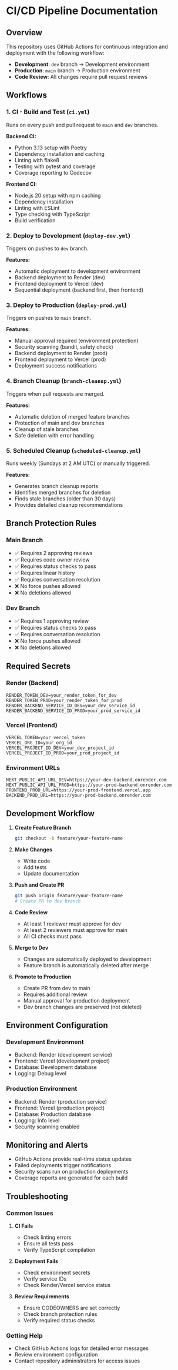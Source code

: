 # CI/CD Pipeline Documentation

## Overview
This repository uses GitHub Actions for continuous integration and deployment with the following workflow:

- **Development**: `dev` branch → Development environment
- **Production**: `main` branch → Production environment
- **Code Review**: All changes require pull request reviews

## Workflows

### 1. CI - Build and Test (`ci.yml`)
Runs on every push and pull request to `main` and `dev` branches.

**Backend CI:**
- Python 3.13 setup with Poetry
- Dependency installation and caching
- Linting with flake8
- Testing with pytest and coverage
- Coverage reporting to Codecov

**Frontend CI:**
- Node.js 20 setup with npm caching
- Dependency installation
- Linting with ESLint
- Type checking with TypeScript
- Build verification

### 2. Deploy to Development (`deploy-dev.yml`)
Triggers on pushes to `dev` branch.

**Features:**
- Automatic deployment to development environment
- Backend deployment to Render (dev)
- Frontend deployment to Vercel (dev)
- Sequential deployment (backend first, then frontend)

### 3. Deploy to Production (`deploy-prod.yml`)
Triggers on pushes to `main` branch.

**Features:**
- Manual approval required (environment protection)
- Security scanning (bandit, safety check)
- Backend deployment to Render (prod)
- Frontend deployment to Vercel (prod)
- Deployment success notifications

### 4. Branch Cleanup (`branch-cleanup.yml`)
Triggers when pull requests are merged.

**Features:**
- Automatic deletion of merged feature branches
- Protection of main and dev branches
- Cleanup of stale branches
- Safe deletion with error handling

### 5. Scheduled Cleanup (`scheduled-cleanup.yml`)
Runs weekly (Sundays at 2 AM UTC) or manually triggered.

**Features:**
- Generates branch cleanup reports
- Identifies merged branches for deletion
- Finds stale branches (older than 30 days)
- Provides detailed cleanup recommendations

## Branch Protection Rules

### Main Branch
- ✅ Requires 2 approving reviews
- ✅ Requires code owner review
- ✅ Requires status checks to pass
- ✅ Requires linear history
- ✅ Requires conversation resolution
- ❌ No force pushes allowed
- ❌ No deletions allowed

### Dev Branch
- ✅ Requires 1 approving review
- ✅ Requires status checks to pass
- ✅ Requires conversation resolution
- ❌ No force pushes allowed
- ❌ No deletions allowed

## Required Secrets

### Render (Backend)
```
RENDER_TOKEN_DEV=your_render_token_for_dev
RENDER_TOKEN_PROD=your_render_token_for_prod
RENDER_BACKEND_SERVICE_ID_DEV=your_dev_service_id
RENDER_BACKEND_SERVICE_ID_PROD=your_prod_service_id
```

### Vercel (Frontend)
```
VERCEL_TOKEN=your_vercel_token
VERCEL_ORG_ID=your_org_id
VERCEL_PROJECT_ID_DEV=your_dev_project_id
VERCEL_PROJECT_ID_PROD=your_prod_project_id
```

### Environment URLs
```
NEXT_PUBLIC_API_URL_DEV=https://your-dev-backend.onrender.com
NEXT_PUBLIC_API_URL_PROD=https://your-prod-backend.onrender.com
FRONTEND_PROD_URL=https://your-prod-frontend.vercel.app
BACKEND_PROD_URL=https://your-prod-backend.onrender.com
```

## Development Workflow

1. **Create Feature Branch**
   ```bash
   git checkout -b feature/your-feature-name
   ```

2. **Make Changes**
   - Write code
   - Add tests
   - Update documentation

3. **Push and Create PR**
   ```bash
   git push origin feature/your-feature-name
   # Create PR to dev branch
   ```

4. **Code Review**
   - At least 1 reviewer must approve for dev
   - At least 2 reviewers must approve for main
   - All CI checks must pass

5. **Merge to Dev**
   - Changes are automatically deployed to development
   - Feature branch is automatically deleted after merge

6. **Promote to Production**
   - Create PR from dev to main
   - Requires additional review
   - Manual approval for production deployment
   - Dev branch changes are preserved (not deleted)

## Environment Configuration

### Development Environment
- Backend: Render (development service)
- Frontend: Vercel (development project)
- Database: Development database
- Logging: Debug level

### Production Environment
- Backend: Render (production service)
- Frontend: Vercel (production project)
- Database: Production database
- Logging: Info level
- Security scanning enabled

## Monitoring and Alerts

- GitHub Actions provide real-time status updates
- Failed deployments trigger notifications
- Security scans run on production deployments
- Coverage reports are generated for each build

## Troubleshooting

### Common Issues

1. **CI Fails**
   - Check linting errors
   - Ensure all tests pass
   - Verify TypeScript compilation

2. **Deployment Fails**
   - Check environment secrets
   - Verify service IDs
   - Check Render/Vercel service status

3. **Review Requirements**
   - Ensure CODEOWNERS are set correctly
   - Check branch protection rules
   - Verify required status checks

### Getting Help
- Check GitHub Actions logs for detailed error messages
- Review environment configuration
- Contact repository administrators for access issues 